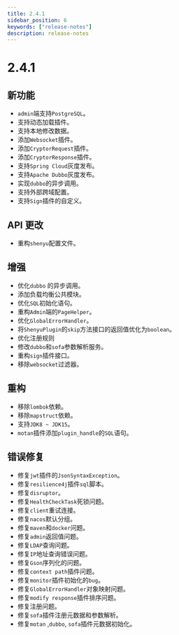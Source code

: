 ```yaml
---
title: 2.4.1
sidebar_position: 6
keywords: ["release-notes"]
description: release-notes
---
```


# 2.4.1

## 新功能

- `admin`端支持`PostgreSQL`。
- 支持动态加载插件。
- 支持本地修改数据。
- 添加`Websocket`插件。
- 添加`CryptorRequest`插件。
- 添加`CryptorResponse`插件。
- 支持`Spring Cloud`灰度发布。
- 支持`Apache Dubbo`灰度发布。
- 实现`dubbo`的异步调用。
- 支持外部跨域配置。
- 支持`Sign`插件的自定义。

## API 更改

- 重构`shenyu`配置文件。

## 增强

- 优化`dubbo` 的异步调用。
- 添加负载均衡公共模块。
- 优化`SQL`初始化语句。
- 重构`Admin`端的`PageHelper`。
- 优化`GlobalErrorHandler`。
- 将`ShenyuPlugin`的`skip`方法接口的返回值优化为`boolean`。
- 优化注册规则
- 修改`dubbo`和`sofa`参数解析服务。
- 重构`sign`插件接口。
- 移除`websocket`过滤器。

## 重构

- 移除`lombok`依赖。
- 移除`mapstruct`依赖。
- 支持`JDK8 ~ JDK15`。
- `motan`插件添加`plugin_handle`的`SQL`语句。

## 错误修复

- 修复`jwt`插件的`JsonSyntaxException`。
- 修复`resilience4j`插件`sql`脚本。
- 修复`disruptor`。
- 修复`HealthCheckTask`死锁问题。
- 修复`client`重试连接。
- 修复`nacos`默认分组。
- 修复`maven`和`docker`问题。
- 修复`admin`返回值问题。
- 修复`LDAP`查询问题。
- 修复`IP`地址查询错误问题。
- 修复`Gson`序列化的问题。
- 修复`context path`插件问题。
- 修复`monitor`插件初始化的`bug`。
- 修复`GlobalErrorHandler`对象映射问题。
- 修复`modify response`插件排序问题。
- 修复注册问题。
- 修复`sofa`插件注册元数据和参数解析。
- 修复`motan` ,`dubbo`, `sofa`插件元数据初始化。
